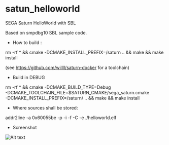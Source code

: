 # satun_helloworld
SEGA Saturn HelloWorld with SBL

Based on smpdbg10 SBL sample code.

- How to build :

rm -rf * && cmake -DCMAKE_INSTALL_PREFIX=/saturn .. && make && make install

(see https://github.com/willll/saturn-docker for a toolchain)

- Build in DEBUG

rm -rf * && cmake -DCMAKE_BUILD_TYPE=Debug \
      -DCMAKE_TOOLCHAIN_FILE=$SATURN_CMAKE/sega_saturn.cmake \
      -DCMAKE_INSTALL_PREFIX=/saturn/ .. && make && make install

- Where sources shall be stored:

addr2line -a 0x60055be -p -i -f -C -e ./helloworld.elf

- Screenshot

![Alt text](pics/screenshot_Kronos_2.3.1.png?raw=true "Kronos v2.3.1")
